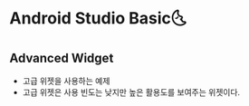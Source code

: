 # Android Studio Basic:last_quarter_moon_with_face:

## Advanced Widget

- 고급 위젯을 사용하는 예제
- 고급 위젯은 사용 빈도는 낮지만 높은 활용도를 보여주는 위젯이다.

